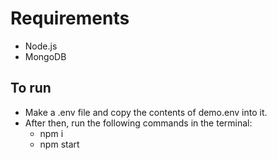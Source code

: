 # Requirements

- Node.js
- MongoDB

## To run

- Make a .env file and copy the contents of demo.env into it.
- After then, run the following commands in the terminal:
  - npm i
  - npm start
